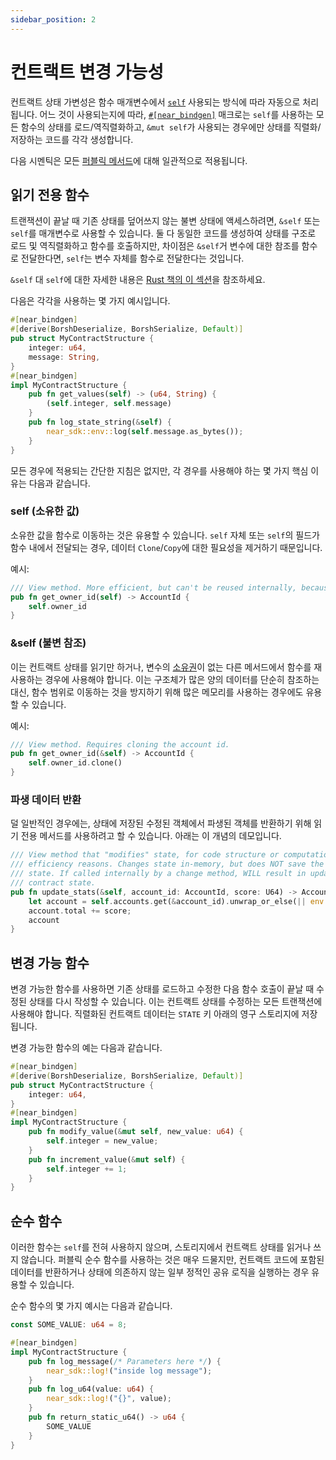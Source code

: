 ```yaml
---
sidebar_position: 2
---
```


# 컨트랙트 변경 가능성

컨트랙트 상태 가변성은 함수 매개변수에서 [`self`](https://doc.rust-lang.org/std/keyword.self.html) 사용되는 방식에 따라 자동으로 처리됩니다. 어느 것이 사용되는지에 따라, [`#[near_bindgen]`](../contract-structure/near-bindgen.md) 매크로는 `self`를 사용하는 모든 함수의 상태를 로드/역직렬화하고, `&mut self`가 사용되는 경우에만 상태를 직렬화/저장하는 코드를 각각 생성합니다. 

다음 시멘틱은 모든 [퍼블릭 메서드](public-methods.md)에 대해 일관적으로 적용됩니다.

## 읽기 전용 함수

트랜잭션이 끝날 때 기존 상태를 덮어쓰지 않는 불변 상태에 액세스하려면, `&self` 또는 `self`를 매개변수로 사용할 수 있습니다. 둘 다 동일한 코드를 생성하여 상태를 구조로 로드 및 역직렬화하고 함수를 호출하지만, 차이점은 `&self`거 변수에 대한 참조를 함수로 전달한다면, `self`는 변수 자체를 함수로 전달한다는 것입니다.

`&self` 대 `self`에 대한 자세한 내용은 [Rust 책의 이 섹션](https://doc.rust-lang.org/stable/book/ch05-03-method-syntax.html?highlight=capture%20self#defining-methods)을 참조하세요.

다음은 각각을 사용하는 몇 가지 예시입니다.

```rust
#[near_bindgen]
#[derive(BorshDeserialize, BorshSerialize, Default)]
pub struct MyContractStructure {
    integer: u64,
    message: String,
}
#[near_bindgen]
impl MyContractStructure {
    pub fn get_values(self) -> (u64, String) {
        (self.integer, self.message)
    }
    pub fn log_state_string(&self) {
        near_sdk::env::log(self.message.as_bytes());
    }
}
```

모든 경우에 적용되는 간단한 지침은 없지만, 각 경우를 사용해야 하는 몇 가지 핵심 이유는 다음과 같습니다.

### self (소유한 값)

소유한 값을 함수로 이동하는 것은 유용할 수 있습니다. `self` 자체 또는 `self`의 필드가 함수 내에서 전달되는 경우, 데이터 `Clone`/`Copy`에 대한 필요성을 제거하기 때문입니다.

예시:

```rust
/// View method. More efficient, but can't be reused internally, because it consumes self.
pub fn get_owner_id(self) -> AccountId {
    self.owner_id
}
```

### &self (불변 참조)

이는 컨트랙트 상태를 읽기만 하거나, 변수의 [소유권](https://doc.rust-lang.org/book/ch04-01-what-is-ownership.html)이 없는 다른 메서드에서 함수를 재사용하는 경우에 사용해야 합니다. 이는 구조체가 많은 양의 데이터를 단순히 참조하는 대신, 함수 범위로 이동하는 것을 방지하기 위해 많은 메모리를 사용하는 경우에도 유용할 수 있습니다.

예시:

```rust
/// View method. Requires cloning the account id.
pub fn get_owner_id(&self) -> AccountId {
    self.owner_id.clone()
}
```

### 파생 데이터 반환

덜 일반적인 경우에는, 상태에 저장된 수정된 객체에서 파생된 객체를 반환하기 위해 읽기 전용 메서드를 사용하려고 할 수 있습니다. 아래는 이 개념의 데모입니다.

```rust
/// View method that "modifies" state, for code structure or computational
/// efficiency reasons. Changes state in-memory, but does NOT save the new
/// state. If called internally by a change method, WILL result in updated
/// contract state.
pub fn update_stats(&self, account_id: AccountId, score: U64) -> Account {
    let account = self.accounts.get(&account_id).unwrap_or_else(|| env::panic_str("ERR_ACCT_NOT_FOUND"));
    account.total += score;
    account
}
```

## 변경 가능 함수

변경 가능한 함수를 사용하면 기존 상태를 로드하고 수정한 다음 함수 호출이 끝날 때 수정된 상태를 다시 작성할 수 있습니다. 이는 컨트랙트 상태를 수정하는 모든 트랜잭션에 사용해야 합니다. 직렬화된 컨트랙트 데이터는 `STATE` 키 아래의 영구 스토리지에 저장됩니다.

변경 가능한 함수의 예는 다음과 같습니다.

```rust
#[near_bindgen]
#[derive(BorshDeserialize, BorshSerialize, Default)]
pub struct MyContractStructure {
    integer: u64,
}
#[near_bindgen]
impl MyContractStructure {
    pub fn modify_value(&mut self, new_value: u64) {
        self.integer = new_value;
    }
    pub fn increment_value(&mut self) {
        self.integer += 1;
    }
}
```

## 순수 함수

이러한 함수는 `self`를 전혀 사용하지 않으며, 스토리지에서 컨트랙트 상태를 읽거나 쓰지 않습니다. 퍼블릭 순수 함수를 사용하는 것은 매우 드물지만, 컨트랙트 코드에 포함된 데이터를 반환하거나 상태에 의존하지 않는 일부 정적인 공유 로직을 실행하는 경우 유용할 수 있습니다.

순수 함수의 몇 가지 예시는 다음과 같습니다.

```rust
const SOME_VALUE: u64 = 8;

#[near_bindgen]
impl MyContractStructure {
    pub fn log_message(/* Parameters here */) {
        near_sdk::log!("inside log message");
    }
    pub fn log_u64(value: u64) {
        near_sdk::log!("{}", value);
    }
    pub fn return_static_u64() -> u64 {
        SOME_VALUE
    }
}
```

